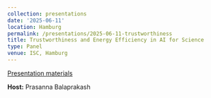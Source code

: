 ```yaml
---
collection: presentations
date: '2025-06-11'
location: Hamburg
permalink: /presentations/2025-06-11-trustworthiness
title: Trustworthiness and Energy Efficiency in AI for Science
type: Panel
venue: ISC, Hamburg
---
```


[Presentation materials](https://isc.app.swapcard.com/event/isc-high-performance-2025/planning/UGxhbm5pbmdfMjYzMTU0OQ==)


**Host:** Prasanna Balaprakash